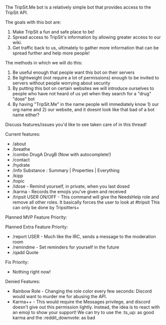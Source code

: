 The TripSit.Me bot is a relatively simple bot that provides access to the TripSit API.

The goals with this bot are:
1) Make TripSit a fun and safe place to be!
2) Spread access to TripSit's information by allowing greater access to our wiki.
3) Get traffic back to us, ultimately to gather more information that can be spread further and help more people!

The methods in which we will do this:
1) Be useful enough that people want this bot on their servers
2) Be lightweight (not require a lot of permissions) enough to be invited to servers without people worrying about security
3) By putting this bot on certain websites we will introduce ourselves to people who have not heard of us yet when they search for a "drug" "dose" bot
4) By having "TripSit.Me" in the name people will immediately know 1) our org name and 2) our website, and it doesnt look like that bad of a bot name either?

Discuss features/issues you'd like to see taken care of in this thread!

Current features:
* /about
* /breathe
* /combo DrugA DrugB (Now with autocomplete!)
* /contact
* /hydrate
* /info Substance  : Summary | Properties | Everything
* /kipp
* /topic
* /idose - Remind yourself, in private, when you last dosed
* /karma - Records the emojis you've given and received
* /tripsit USER ON/OFF - This command will give the NeedsHelp role and remove all other roles.
It basically forces the user to look at #tripsit
This can only be done by Tripsitters+

Planned MVP Feature Priority:

Planned Extra Feature Priority:
* /report USER - Much like the IRC, sends a message to the moderation room
* /remindme - Set reminders for yourself in the future
* /qadd Quote

Fix Priority:
* Nothing right now!

Denied Features:
* Rainbow Role  - Changing the role color every few seconds: Discord would want to murder me for abusing the API.
* Karma++ - This would require the Messages privilege, and discord doesn't give out this permission lightly. Instead, the idea is to react with an emoji to show your support! We can try to use the :ts_up: as good karma and the :reddit_downvote:  as bad 
